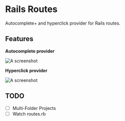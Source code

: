 # Rails Routes

Autocomplete+ and hyperclick provider for Rails routes.

## Features

**Autocomplete provider**

![A screenshot](https://i.gyazo.com/5dc09fb3ac9d18881e6d7e32d244698c.gif)

**Hyperclick provider**

![A screenshot](https://i.gyazo.com/7657febab1170ca47deaac26a577de4c.gif)

## TODO

- [ ] Multi-Folder Projects
- [ ] Watch routes.rb
